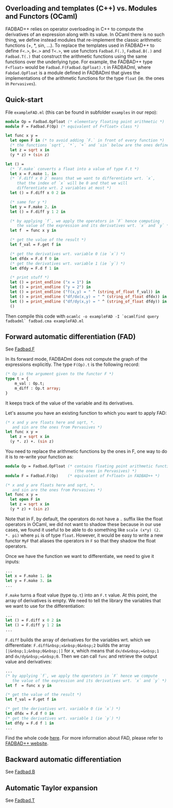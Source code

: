 <!--
FADBADml: examples
Ismail Bennani; François Bidet
-->

[home]: index.html
[Fadbad.OpS]: doc/Fadbad.OpS.html
[Fadbad.OpFloat]: doc/Fadbad.OpFloat.html
[Fadbad.F]: doc/Fadbad.F.html
[Fadbad.B]: doc/Fadbad.B.html
[Fadbad.T]: doc/Fadbad.T.html

## Overloading and templates (C++) vs. Modules and Functors (OCaml)

FADBAD++ relies on operator overloading in C++ to compute the derivatives of an expression along with its value. In OCaml there is no such thing, we define instead modules that re-implement the classic arithmetic functions (+, *, sin, ...).
To replace the templates used in FADBAD++ to define `F<.>`, `B<.>` and `T<.>`, we use functors `Fadbad.F(.)`, `Fadbad.B(.)` and `Fadbad.T(.)` that construct the arithmetic functions using the same functions over the underlying type.
For example, the FADBAD++ type `F<float>` would be `Fadbad.F(Fadbad.OpFloat).t` in FADBADml, where `Fabdad.OpFloat` is a module defined in FADBADml that gives the implementations of the arithmetic functions for the type `float` (ie. the ones in `Pervasives`).

## Quick-start

File `exampleFAD.ml` (this can be found in subfolder `examples` in our repo):
~~~ocaml
module Op = Fadbad.OpFloat (* elementary floating point arithmetic *)
module F = Fadbad.F(Op) (* equivalent of F<float> class *)

let func x y =
  let open F in (* to avoid adding `F.` in front of every function *)
  (* the functions `sqrt`, `*`, `+` and `sin` below are the ones defined in F *)
  let z = sqrt x in
  (y * z) + (sin z)

let () =
  (* `F.make` converts a float into a value of type F.t *)
  let x = F.make 1. in
  (* `F.diff x 0 2` means that we want to differentiate wrt. `x`,
     that the index of `x` will be 0 and that we will
     differentiate wrt. 2 variables at most *)
  let () = F.diff x 0 2 in

  (* same for y *)
  let y = F.make 2. in
  let () = F.diff y 1 2 in

  (* by applying `f`, we apply the operators in `F` hence computing
     the value of the expression and its derivatives wrt. `x` and `y` *)
  let f  = func x y in

  (* get the value of the result *)
  let f_val = F.get f in

  (* get the derivatives wrt. variable 0 (ie `x`) *)
  let dfdx = F.d f 0 in
  (* get the derivatives wrt. variable 1 (ie `y`) *)
  let dfdy = F.d f 1 in

  (* print stuff *)
  let () = print_endline ("x = 1") in
  let () = print_endline ("y = 2") in
  let () = print_endline ("f(x,y) = " ^ (string_of_float f_val)) in
  let () = print_endline ("df/dx(x,y) = " ^ (string_of_float dfdx)) in
  let () = print_endline ("df/dy(x,y) = " ^ (string_of_float dfdy)) in
  ()
~~~

Then compile this code with
``ocamlc -o exampleFAD -I `ocamlfind query fadbadml` fadbad.cma exampleFAD.ml``

## Forward automatic differentiation (FAD)

See [Fadbad.F]

In its forward mode, FADBADml does not compute the graph of the expressions explicitly. The type `F(Op).t` is the following record:

~~~ocaml
(* Op is the argument given to the functor F *)
type t = {
    m_val : Op.t;
    m_diff : Op.t array;
}
~~~

It keeps track of the value of the variable and its derivatives.

Let's assume you have an existing function to which you want to apply FAD:

~~~ocaml
(* x and y are floats here and sqrt, *.
   and sin are the ones from Pervasives *)
let func x y =
  let z = sqrt x in
  (y *. z) +. (sin z)
~~~

You need to replace the arithmetic functions by the ones in F, one way to do it is to re-write your function as:

~~~ocaml
module Op = Fadbad.OpFloat (* contains floating point arithmetic functions
                              (the ones in Pervasives) *)
module F = Fadbad.F(Op)    (* equivalent of F<float> in FADBAD++ *)

(* x and y are floats here and sqrt, *.
   and sin are the ones from Pervasives *)
let func x y =
  let open F in
  let z = sqrt x in
  (y * z) + (sin z)
~~~

Note that in F, by default, the operators do not have a `.` suffix like the float operators in OCaml, we did not want to shadow these because in our use cases, we found it useful to be able to do something like `scale (x*y) (2. *. pi)` where `pi` is of type `float`. However, it would be easy to write a new functor `MyF` that aliases the operators in `F` so that they shadow the float operators.

Once we have the function we want to differentiate, we need to give it inputs:

~~~ocaml
...
let x = F.make 1. in
let y = F.make 3. in
...
~~~

`F.make` turns a float value (type `Op.t`) into an `F.t` value. At this point, the array of derivatives is empty.
We need to tell the library the variables that we want to use for the differentiation:

~~~ocaml
...
let () = F.diff x 0 2 in
let () = F.diff y 1 2 in
...
~~~

<!--
  Pour un rendu plus joli, j'utilise &nbsp; qui est le code HTML pour l'espace insécable, ça rend le code plutôt illisible ici mais ça évite que les morceaux de code inlinés soient coupés sur plusieurs lignes
-->

`F.diff` builds the array of derivatives for the variables wrt. which we differentiate: `F.diff&nbsp;x&nbsp;0&nbsp;2` builds the array `[|&nbsp;1;&nbsp;0&nbsp;|]` for x, which means that `dx/dx&nbsp;=&nbsp;1` and `dx/dy&nbsp;=&nbsp;0`.
Then we can call `func` and retrieve the output value and derivatives:

~~~ocaml
...
(* by applying `f`, we apply the operators in `F` hence we compute
   the value of the expression and its derivatives wrt. `x` and `y` *)
let f  = func x y in

(* get the value of the result *)
let f_val = F.get f in

(* get the derivatives wrt. variable 0 (ie `x`) *)
let dfdx = F.d f 0 in
(* get the derivatives wrt. variable 1 (ie `y`) *)
let dfdy = F.d f 1 in
...
~~~

Find the whole code [here](#quick-start).
For more information about FAD, please refer to [FADBAD++ website](http://www.fadbad.com/fadbad.html#CrashCourse).

## Backward automatic differentiation

See [Fadbad.B]

## Automatic Taylor expansion

See [Fadbad.T]
